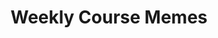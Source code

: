 ---
# Page settings
layout: homepage
keywords:

# Hero section
title: Weekly Course Memes
description: Weekly memes to check your understanding of the latest course content.
buttons:


# Grid navigation
grid_navigation:
    - title: Week 1
      excerpt: Getting Started with Your Project
      cta: Read more
      url: /memes/1
      external_url: false
    - title: Week 2
      excerpt: Understanding Gradient Descent and Backpropagation
      cta: Read more
      url: /memes/2
      external_url: false
---